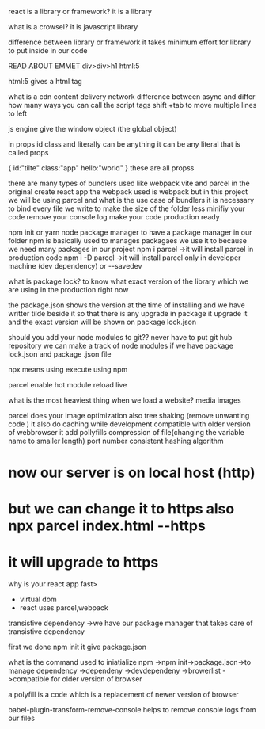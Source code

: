 react is a library or framework?
it is a library

what is a crowsel?
it is javascript library

difference between library or framework
it takes minimum effort for library to put inside in our code

READ ABOUT EMMET div>div>h1  html:5

html:5 gives a html tag

what is a cdn content delivery network
difference between async and differ
how many ways you can call the script tags
shift +tab to move multiple lines to left   


js engine give the window object (the global object)


in props id class and literally can be anything it can be any literal that is called props

{
    id:"tilte"
    class:"app"
    hello:"world"
}
these are all propss


there are many types of bundlers used like webpack vite and parcel 
in the original create react app the webpack used is webpack 
but in this project we will be using parcel
and what is the use case of bundlers
it  is necessary to bind every file we write to make the size of the folder less
minifiy your code remove your console log make your code production ready

npm init or yarn node package manager
to have a package manager in our folder
npm is basically used to manages packagaes we use it to because we need many packages in our project
npm i parcel ->it will install parcel in production code
npm i -D parcel ->it will install parcel only in developer machine (dev dependency) or --savedev


what is package lock?
to know what exact version of the library which we are using in the production right now

the package.json shows the version at the time of installing and we have writter tilde beside it
so that there is any upgrade in package it upgrade it and the exact version will be shown on package lock.json

should you add your node modules to git??
never have to put git hub repository
we can make a track of node modules if we have package lock.json and package .json file

npx means using execute using npm

parcel enable hot module reload live

what is the most heaviest thing when we load a website?
media images 

parcel does your image optimization also 
tree shaking (remove unwanting code )
it also do caching while development
compatible with older version of webbrowser
it add pollyfills 
compression of file(changing the variable name to smaller length)
port number
consistent hashing algorithm

# now our server is on local host (http)
# but we can change it to https also npx parcel index.html --https
# it will upgrade to https

why is your react app fast>
* virtual dom
* react uses parcel,webpack 

transistive dependency ->we have our package manager that takes care of transistive dependency  

first we done npm init it give package.json

what is the command used to iniatialize npm ->npm init->package.json->to manage dependency ->dependeny ->devdependeny
->browerlist ->compatible for older version of browser

a polyfill is a code which is a replacement of newer version of browser

babel-plugin-transform-remove-console helps to remove console logs from our files
